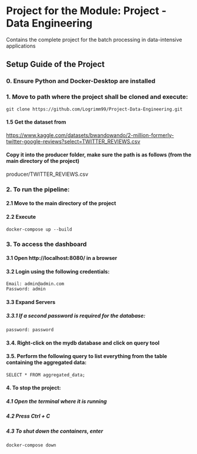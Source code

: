 # Project for the Module: Project - Data Engineering

Contains the complete project for the batch processing in data-intensive applications


## Setup Guide of the Project


### 0. Ensure Python and Docker-Desktop are installed


### 1. Move to path where the project shall be cloned and execute:
  

    git clone https://github.com/Logrimm99/Project-Data-Engineering.git


#### 1.5 Get the dataset from
  https://www.kaggle.com/datasets/bwandowando/2-million-formerly-twitter-google-reviews?select=TWITTER_REVIEWS.csv

#### Copy it into the producer folder, make sure the path is as follows (from the main directory of the project)
  producer/TWITTER_REVIEWS.csv


### 2. To run the pipeline:

#### 2.1 Move to the main directory of the project

#### 2.2 Execute
    
    docker-compose up --build


### 3. To access the dashboard

#### 3.1 Open http://localhost:8080/ in a browser

#### 3.2 Login using the following credentials:
    Email: admin@admin.com
    Password: admin

#### 3.3 Expand Servers
#####  3.3.1 If a second password is required for the database: 
    password: password

#### 3.4. Right-click on the mydb database and click on query tool

#### 3.5. Perform the following query to list everything from the table containing the aggregated data:
    SELECT * FROM aggregated_data;


#### 4. To stop the project:

##### 4.1 Open the terminal where it is running

##### 4.2 Press Ctrl + C

##### 4.3 To shut down the containers, enter
    docker-compose down
